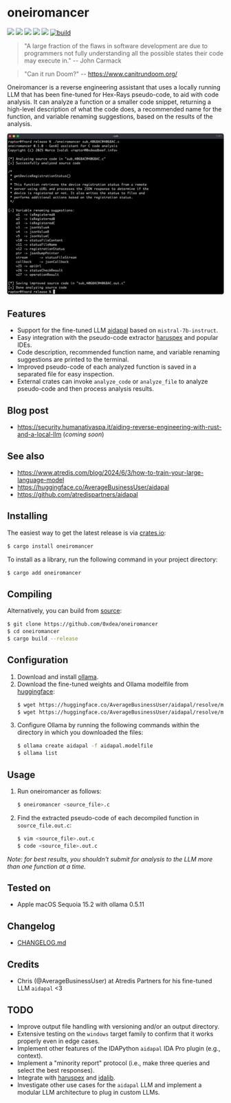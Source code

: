 # oneiromancer

[![](https://img.shields.io/github/stars/0xdea/oneiromancer.svg?style=flat&color=yellow)](https://github.com/0xdea/oneiromancer)
[![](https://img.shields.io/crates/v/oneiromancer?style=flat&color=green)](https://crates.io/crates/oneiromancer)
[![](https://img.shields.io/crates/d/oneiromancer?style=flat&color=red)](https://crates.io/crates/oneiromancer)
[![](https://img.shields.io/badge/twitter-%400xdea-blue.svg)](https://twitter.com/0xdea)
[![](https://img.shields.io/badge/mastodon-%40raptor-purple.svg)](https://infosec.exchange/@raptor)
[![build](https://github.com/0xdea/oneiromancer/actions/workflows/build.yml/badge.svg)](https://github.com/0xdea/oneiromancer/actions/workflows/build.yml)

> "A large fraction of the flaws in software development are due to programmers not fully understanding all the possible
> states their code may execute in." -- John Carmack

> "Can it run Doom?" -- https://www.canitrundoom.org/

Oneiromancer is a reverse engineering assistant that uses a locally running LLM that has been fine-tuned for Hex-Rays
pseudo-code, to aid with code analysis. It can analyze a function or a smaller code snippet, returning a high-level
description of what the code does, a recommended name for the function, and variable renaming suggestions, based on the
results of the analysis.

![](https://raw.githubusercontent.com/0xdea/oneiromancer/master/.img/screen01.png)

## Features

* Support for the fine-tuned LLM [aidapal](https://huggingface.co/AverageBusinessUser/aidapal) based on
  `mistral-7b-instruct`.
* Easy integration with the pseudo-code extractor [haruspex](https://github.com/0xdea/haruspex) and popular IDEs.
* Code description, recommended function name, and variable renaming suggestions are printed to the terminal.
* Improved pseudo-code of each analyzed function is saved in a separated file for easy inspection.
* External crates can invoke `analyze_code` or `analyze_file` to analyze pseudo-code and then process analysis results.

## Blog post

* <https://security.humanativaspa.it/aiding-reverse-engineering-with-rust-and-a-local-llm> (*coming soon*)

## See also

* <https://www.atredis.com/blog/2024/6/3/how-to-train-your-large-language-model>
* <https://huggingface.co/AverageBusinessUser/aidapal>
* <https://github.com/atredispartners/aidapal>

## Installing

The easiest way to get the latest release is via [crates.io](https://crates.io/crates/oneiromancer):

```sh
$ cargo install oneiromancer
```

To install as a library, run the following command in your project directory:

```sh
$ cargo add oneiromancer
```

## Compiling

Alternatively, you can build from [source](https://github.com/0xdea/oneiromancer):

```sh
$ git clone https://github.com/0xdea/oneiromancer
$ cd oneiromancer
$ cargo build --release
```

## Configuration

1. Download and install [ollama](https://ollama.com/).
2. Download the fine-tuned weights and Ollama modelfile from [huggingface](https://huggingface.co/):
   ```sh
   $ wget https://huggingface.co/AverageBusinessUser/aidapal/resolve/main/aidapal-8k.Q4_K_M.gguf
   $ wget https://huggingface.co/AverageBusinessUser/aidapal/resolve/main/aidapal.modelfile
   ```
3. Configure Ollama by running the following commands within the directory in which you downloaded the files:
   ```sh
   $ ollama create aidapal -f aidapal.modelfile
   $ ollama list
   ```

## Usage

1. Run oneiromancer as follows:
   ```sh
   $ oneiromancer <source_file>.c
   ```
2. Find the extracted pseudo-code of each decompiled function in `source_file.out.c`:
   ```sh
   $ vim <source_file>.out.c
   $ code <source_file>.out.c
   ```

*Note: for best results, you shouldn't submit for analysis to the LLM more than one function at a time.*

## Tested on

* Apple macOS Sequoia 15.2 with ollama 0.5.11

## Changelog

* [CHANGELOG.md](CHANGELOG.md)

## Credits

* Chris (@AverageBusinessUser) at Atredis Partners for his fine-tuned LLM `aidapal` <3

## TODO

* Improve output file handling with versioning and/or an output directory.
* Extensive testing on the `windows` target family to confirm that it works properly even in edge cases.
* Implement other features of the IDAPython `aidapal` IDA Pro plugin (e.g., context).
* Implement a "minority report" protocol (i.e., make three queries and select the best responses).
* Integrate with [haruspex](https://github.com/0xdea/haruspex) and [idalib](https://github.com/binarly-io/idalib).
* Investigate other use cases for the `aidapal` LLM and implement a modular LLM architecture to plug in custom LLMs.
